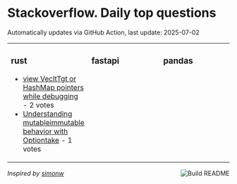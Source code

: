# Stackoverflow. Daily top questions 

Automatically updates via GitHub Action, last update: <!-- date starts -->2025-07-02<!-- date ends -->


<table><tr><td valign="top" width="33%">

### rust
<!-- rust starts -->
* [view VecltTgt or HashMap pointers while debugging](https://stackoverflow.com/questions/79685546/view-vect-or-hashmap-pointers-while-debugging) - 2 votes
* [Understanding mutableimmutable behavior with Optiontake](https://stackoverflow.com/questions/79687332/understanding-mutable-immutable-behavior-with-optiontake) - 1 votes
<!-- rust ends -->
</td><td valign="top" width="34%">


### fastapi
<!-- fastapi starts -->

<!-- fastapi ends -->
</td><td valign="top" width="34%">


### pandas
<!-- pandas starts -->

<!-- pandas ends -->
</td></tr></table>

<a href="https://github.com/hp0404/hp0404/actions"><img src="https://github.com/hp0404/hp0404/workflows/Build%20README/badge.svg" align="right" alt="Build README"></a> <p>*Inspired by  [simonw](https://github.com/simonw/simonw)*</p>
